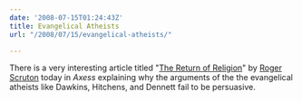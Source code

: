 ```yaml
---
date: '2008-07-15T01:24:43Z'
title: Evangelical Atheists
url: "/2008/07/15/evangelical-atheists/"

---
```

<p>There is a very interesting article titled "<a href="http://www.axess.se/english/2008/01/theme_scruton.php.htm" title="Axess, a magazine for the liberal arts and social sciences">The Return of Religion</a>" by <a href="http://www.roger-scruton.com/" title="Roger Scruton - Writer and Philosopher">Roger Scruton</a> today in <em>Axess</em> explaining why the arguments of the the evangelical atheists like Dawkins, Hitchens, and Dennett fail to be persuasive.</p>
